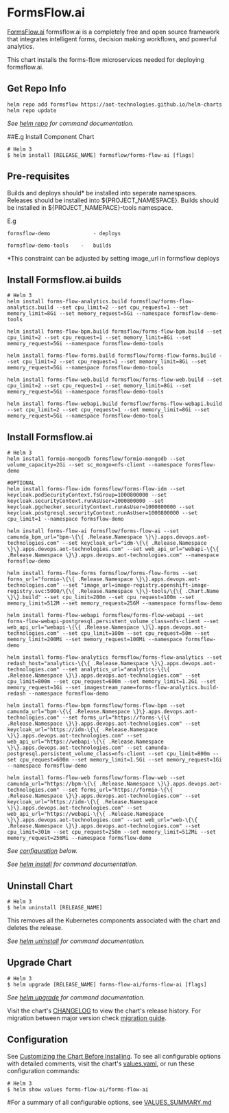 # FormsFlow.ai

[FormsFlow.ai](https://formsflow.ai/) formsflow.ai is a completely free and open source framework that integrates intelligent forms, decision making workflows, and powerful analytics.

This chart installs the forms-flow microservices needed for deploying formsflow.ai.

## Get Repo Info

```console
helm repo add formsflow https://aot-technologies.github.io/helm-charts
helm repo update
```

_See [helm repo](https://helm.sh/docs/helm/helm_repo/) for command documentation._

##E.g Install Component Chart
```console
# Helm 3
$ helm install [RELEASE_NAME] formsflow/forms-flow-ai [flags]
```

## Pre-requisites
Builds and deploys should* be installed into seperate namespaces.
Releases should be installed into ${PROJECT_NAMESPACE}. 
Builds should be installed in ${PROJECT_NAMEPACE}-tools namespace.

E.g
 
	formsflow-demo 				- deploys

	formsflow-demo-tools	-	builds 

*This constraint can be adjusted by setting image_url in formsflow deploys 

## Install Formsflow.ai builds
```console
# Helm 3
helm install forms-flow-analytics.build formsflow/forms-flow-analytics.build --set cpu_limit=2 --set cpu_request=1 --set memory_limit=8Gi --set memory_request=5Gi --namespace formsflow-demo-tools

helm install forms-flow-bpm.build formsflow/forms-flow-bpm.build --set cpu_limit=2 --set cpu_request=1 --set memory_limit=8Gi --set memory_request=5Gi --namespace formsflow-demo-tools

helm install forms-flow-forms.build formsflow/forms-flow-forms.build --set cpu_limit=2 --set cpu_request=1 --set memory_limit=8Gi --set memory_request=5Gi --namespace formsflow-demo-tools

helm install forms-flow-web.build formsflow/forms-flow-web.build --set cpu_limit=2 --set cpu_request=1 --set memory_limit=8Gi --set memory_request=5Gi --namespace formsflow-demo-tools

helm install forms-flow-webapi.build formsflow/forms-flow-webapi.build --set cpu_limit=2 --set cpu_request=1 --set memory_limit=8Gi --set memory_request=5Gi --namespace formsflow-demo-tools
```
## Install Formsflow.ai
```console
# Helm 3
helm install formio-mongodb formsflow/formio-mongodb --set volume_capacity=2Gi --set sc_mongo=nfs-client --namespace formsflow-demo

#OPTIONAL
helm install forms-flow-idm formsflow/forms-flow-idm --set keycloak.podSecurityContext.fsGroup=1000800000 --set keycloak.securityContext.runAsUser=1000800000 --set keycloak.pgchecker.securityContext.runAsUser=1000800000 --set keycloak.postgresql.securityContext.runAsUser=1000800000 --set cpu_limit=1 --namespace formsflow-demo

helm install forms-flow-ai formsflow/forms-flow-ai --set camunda_bpm_url="bpm-\{\{ .Release.Namespace \}\}.apps.devops.aot-technologies.com" --set keycloak_url="idm-\{\{ .Release.Namespace \}\}.apps.devops.aot-technologies.com" --set web_api_url="webapi-\{\{ .Release.Namespace \}\}.apps.devops.aot-technologies.com" --namespace formsflow-demo

helm install forms-flow-forms formsflow/forms-flow-forms --set forms_url="formio-\{\{ .Release.Namespace \}\}.apps.devops.aot-technologies.com" --set "image_url=image-registry.openshift-image-registry.svc:5000/\{\{ .Release.Namespace \}\}-tools/\{\{ .Chart.Name \}\}.build" --set cpu_limit=200m --set cpu_request=100m --set memory_limit=512M --set memory_request=256M --namespace formsflow-demo 

helm install forms-flow-webapi formsflow/forms-flow-webapi --set forms-flow-webapi-postgresql.persistent_volume_class=nfs-client --set web_api_url="webapi-\{\{ .Release.Namespace \}\}.apps.devops.aot-technologies.com" --set cpu_limit=100m --set cpu_request=50m --set memory_limit=200Mi --set memory_request=100Mi --namespace formsflow-demo

helm install forms-flow-analytics formsflow/forms-flow-analytics --set redash_host="analytics-\{\{ .Release.Namespace \}\}.apps.devops.aot-technologies.com" --set analytics_url="analytics-\{\{ .Release.Namespace \}\}.apps.devops.aot-technologies.com" --set cpu_limit=800m --set cpu_request=600m --set memory_limit=1.2Gi --set memory_request=1Gi --set imagestream_name=forms-flow-analytics.build-redash --namespace formsflow-demo

helm install forms-flow-bpm formsflow/forms-flow-bpm --set camunda_url="bpm-\{\{ .Release.Namespace \}\}.apps.devops.aot-technologies.com" --set forms_url="https://forms-\{\{ .Release.Namespace \}\}.apps.devops.aot-technologies.com" --set keycloak_url="https://idm-\{\{ .Release.Namespace \}\}.apps.devops.aot-technologies.com" --set web_api_url="https://webapi-\{\{ .Release.Namespace \}\}.apps.devops.aot-technologies.com" --set camunda-postgresql.persistent_volume_class=nfs-client --set cpu_limit=800m --set cpu_request=600m --set memory_limit=1.5Gi --set memory_request=1Gi --namespace formsflow-demo

helm install forms-flow-web formsflow/forms-flow-web --set camunda_url="https://bpm-\{\{ .Release.Namespace \}\}.apps.devops.aot-technologies.com" --set forms_url="https://formio-\{\{ .Release.Namespace \}\}.apps.devops.aot-technologies.com" --set keycloak_url="https://idm-\{\{ .Release.Namespace \}\}.apps.devops.aot-technologies.com" --set web_api_url="https://webapi-\{\{ .Release.Namespace \}\}.apps.devops.aot-technologies.com" --set web_url="web-\{\{ .Release.Namespace \}\}.apps.devops.aot-technologies.com" --set cpu_limit=301m --set cpu_request=250m --set memory_limit=512Mi --set memory_request=256Mi --namespace formsflow-demo
```
_See [configuration](#configuration) below._

_See [helm install](https://helm.sh/docs/helm/helm_install/) for command documentation._

## Uninstall Chart

```console
# Helm 3
$ helm uninstall [RELEASE_NAME]
```

This removes all the Kubernetes components associated with the chart and deletes the release.

_See [helm uninstall](https://helm.sh/docs/helm/helm_uninstall/) for command documentation._

## Upgrade Chart

```console
# Helm 3
$ helm upgrade [RELEASE_NAME] forms-flow-ai/forms-flow-ai [flags]
```

_See [helm upgrade](https://helm.sh/docs/helm/helm_upgrade/) for command documentation._

Visit the chart's [CHANGELOG](./CHANGELOG.md) to view the chart's release history.
For migration between major version check [migration guide](#migration-guide).

## Configuration

See [Customizing the Chart Before Installing](https://helm.sh/docs/intro/using_helm/#customizing-the-chart-before-installing).
To see all configurable options with detailed comments, visit the chart's [values.yaml](./values.yaml), or run these configuration commands:

```console
# Helm 3
$ helm show values forms-flow-ai/forms-flow-ai
```

#For a summary of all configurable options, see [VALUES_SUMMARY.md](./VALUES_SUMMARY.md)
